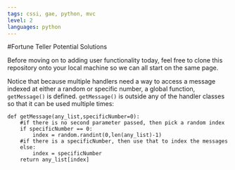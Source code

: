 ```yaml
---
tags: cssi, gae, python, mvc
level: 2
languages: python
---
```


#Fortune Teller Potential Solutions

Before moving on to adding user functionality today, feel free to clone this repository onto your local machine so we can all start on the same page. 

Notice that because multiple handlers need a way to access a message indexed at either a random  or  specific number, a global function, `getMessage()` is defined. `getMessage()` is outside any of the handler classes so that it can be used multiple times:

```
def getMessage(any_list,specificNumber=0):
    #if there is no second parameter passed, then pick a random index
    if specificNumber == 0:
        index = random.randint(0,len(any_list)-1)
    #if there is a specificNumber, then use that to index the messages
    else:
        index = specificNumber
    return any_list[index]
```
